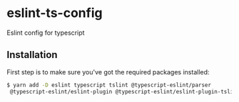 # eslint-ts-config
Eslint config for typescript

## Installation

First step is to make sure you've got the required packages installed:

```bash
$ yarn add -D eslint typescript tslint @typescript-eslint/parser
 @typescript-eslint/eslint-plugin @typescript-eslint/eslint-plugin-tslint
```
